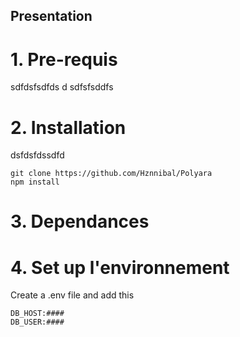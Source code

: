 ## Presentation 

# 1. Pre-requis 
  sdfdsfsdfds d
  sdfsfsddfs

# 2. Installation 
dsfdsfdssdfd

    git clone https://github.com/Hznnibal/Polyara
    npm install

# 3. Dependances

# 4. Set up l'environnement

Create a .env file and add this

    DB_HOST:####
    DB_USER:####
